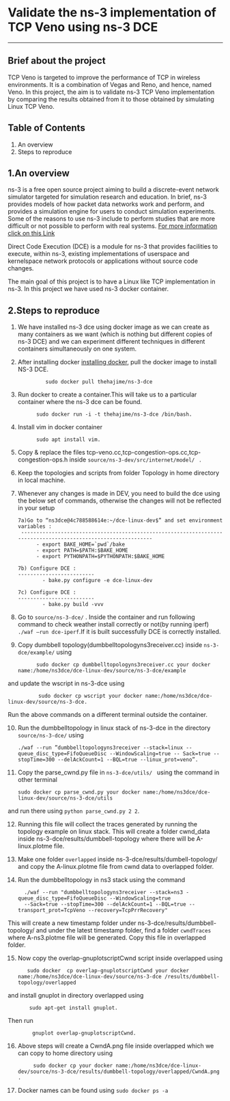 #  Validate the ns-3 implementation of TCP Veno using ns-3 DCE
--------------------

Brief about the project
------------------------
TCP Veno is  targeted to improve the performance of TCP in wireless
environments. It is a combination of Vegas and Reno, and hence, named Veno. In this
project, the aim is to validate ns-3 TCP Veno implementation by comparing the results
obtained from it to those obtained by simulating Linux TCP Veno.

Table of Contents
---------------------
1. An overview
2. Steps to reproduce

1.An overview
----------------
ns-3 is a free open source project aiming to build a discrete-event
network simulator targeted for simulation research and education.
In brief, ns-3 provides models of how packet data networks work and perform, 
and provides a simulation engine for users to conduct simulation experiments. 
Some of the reasons to use ns-3 include to perform studies that are more difficult 
or not possible to perform with real systems.
[For more information click on this Link](http://www.nsnam.org)

Direct Code Execution (DCE) is a module for ns-3 that provides facilities to execute,
within ns-3, existing implementations of userspace and kernelspace network protocols or 
applications without source code changes.

The main goal of this project is to have a Linux like TCP implementation in ns-3.
In this project we have used ns-3 docker container.

               
 2.Steps to reproduce
 -------------------------------------------------------------
1. We have installed ns-3 dce using docker image as we can create as many containers as we want (which is nothing but different copies of ns-3 DCE) and we can experiment different techniques in different containers simultaneously on one system.

2. After installing docker [installing docker](https://docs.docker.com/engine/install/ubuntu/), pull the docker image to install NS-3 DCE.

                sudo docker pull thehajime/ns-3-dce

3. Run docker to create a container.This will take us to a particular container where the ns-3 dce can be found.

             sudo docker run -i -t thehajime/ns-3-dce /bin/bash.

4. Install vim in docker container 

             sudo apt install vim.

5. Copy & replace the files  tcp-veno.cc,tcp-congestion-ops.cc,tcp-congestion-ops.h inside `source/ns-3-dev/src/internet/model/ ` .

6. Keep the topologies and scripts from folder Topology in home directory in local machine.

7. Whenever any changes is made in DEV, you need to build the dce using the below set of commands, otherwise the changes will not be reflected in your setup
       
       7a)Go to “ns3dce@4c788588614e:~/dce-linux-dev$” and set environment variables :
        --------------------------------------------------------------------------------------------------------------
             - export BAKE_HOME=`pwd`/bake
             - export PATH=$PATH:$BAKE_HOME
             - export PYTHONPATH=$PYTHONPATH:$BAKE_HOME
       
       7b) Configure DCE :
       -------------------------
               - bake.py configure -e dce-linux-dev
       
       7c) Configure DCE :
       -------------------------   
               - bake.py build -vvv

8. Go to `source/ns-3-dce/`  . Inside the container and run following command to check weather install correctly or not(by running iperf)` ./waf –run dce-iperf`.If it is built successfully DCE is correctly installed.
9. Copy dumbbell topology(dumbbelltopologyns3receiver.cc) inside `ns-3-dce/example/`   using

             sudo docker cp dumbbelltopologyns3receiver.cc your docker name:/home/ns3dce/dce-linux-dev/source/ns-3-dce/example

and update the wscript in ns-3-dce using 

              sudo docker cp wscript your docker name:/home/ns3dce/dce-linux-dev/source/ns-3-dce.

Run the above commands on a different terminal outside the container.

 
 10. Run the dumbbelltopology in linux stack of ns-3-dce in the directory `source/ns-3-dce/`   using
 
         ./waf --run ”dumbbelltopologyns3receiver --stack=linux --queue_disc_type=FifoQueueDisc --WindowScaling=true -- Sack=true --stopTime=300 --delAckCount=1 --BQL=true --linux_prot=veno”. 

11. Copy the parse_cwnd.py file in `ns-3-dce/utils/ ` using the  command in other terminal

        sudo docker cp parse_cwnd.py your docker name:/home/ns3dce/dce-linux-dev/source/ns-3-dce/utils 

and run there using   `python parse_cwnd.py 2 2`.

12. Running this file will collect the traces generated by running the topology example on linux stack. This will create a   folder cwnd_data inside ns-3-dce/results/dumbbell-topology  where there will be  A-linux.plotme file.
 
13. Make one folder `overlapped` inside ns-3-dce/results/dumbell-topology/ and copy the  A-linux.plotme file from cwnd data to overlapped folder.
 
14. Run the dumbbelltopology in ns3 stack using the command

          ./waf --run "dumbbelltopologyns3receiver --stack=ns3 -queue_disc_type=FifoQueueDisc --WindowScaling=true 
          --Sack=true --stopTime=300 --delAckCount=1 --BQL=true --transport_prot=TcpVeno --recovery=TcpPrrRecovery"
          
           
This will create a new timestamp folder under ns-3-dce/results/dumbbell-topology/ and under  the latest timestamp folder, find a folder `cwndTraces` where A-ns3.plotme file will be generated. Copy this file in overlapped folder.
          
15. Now copy the overlap-gnuplotscriptCwnd script inside overlapped using 

           sudo docker  cp overlap-gnuplotscriptCwnd your docker name:/home/ns3dce/dce-linux-dev/source/ns-3-dce /results/dumbbell-topology/overlapped 

and install gnuplot in directory overlapped using 

           sudo apt-get install gnuplot.
           
 Then run
 
            gnuplot overlap-gnuplotscriptCwnd.
 
16. Above steps will create a CwndA.png file inside overlapped which we can copy to home directory using 

             sudo docker cp your docker name:/home/ns3dce/dce-linux-dev/source/ns-3-dce/results/dumbbell-topology/overlapped/CwndA.png .
             
 17. Docker names can be found using `sudo docker ps -a`
         
               
               
